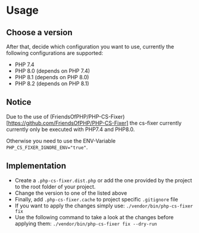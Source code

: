 # Usage

## Choose a version
After that, decide which configuration you want to use, currently the following configurations are supported:
- PHP 7.4
- PHP 8.0 (depends on PHP 7.4)
- PHP 8.1 (depends on PHP 8.0)
- PHP 8.2 (depends on PHP 8.1)

## Notice
Due to the use of (FriendsOfPHP/PHP-CS-Fixer)[https://github.com/FriendsOfPHP/PHP-CS-Fixer] the cs-fixer currently currently only be executed with PHP7.4 and PHP8.0.

Otherwise you need to use the ENV-Variable `PHP_CS_FIXER_IGNORE_ENV="true"`.

## Implementation
- Create a `.php-cs-fixer.dist.php` or add the one provided by the project to the root folder of your project.
- Change the version to one of the listed above
- Finally, add `.php-cs-fixer.cache`  to project specific `.gitignore` file
- If you want to apply the changes simply use: `./vendor/bin/php-cs-fixer fix`
- Use the following command to take a look at the changes before applying them: `./vendor/bin/php-cs-fixer fix --dry-run`
